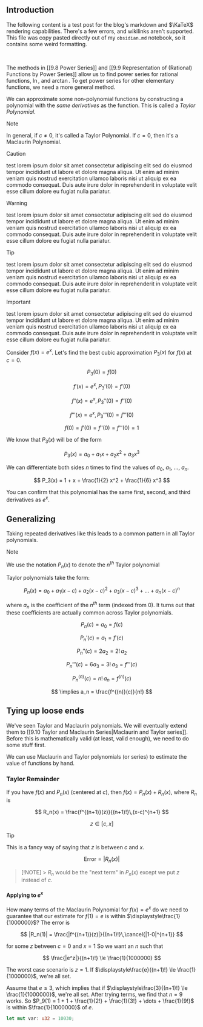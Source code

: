 ## Introduction

The following content is a test post for the blog's markdown and $\KaTeX$ rendering capabilities. There's a few errors, and wikilinks aren't supported. This file was copy pasted directly out of my `obsidian.md` notebook, so it contains some weird formatting.

<br />

The methods in [[9.8 Power Series]] and [[9.9 Representation of (Rational) Functions by Power Series]] allow us to find power series for rational functions, $\ln$, and $\arctan$. To get power series for other elementary functions, we need a more general method.

We can approximate some non-polynomial functions by constructing a polynomial with the _same derivatives_ as the function. This is called a _Taylor Polynomial_.

> [!NOTE]
> In general, if $c \neq 0$, it's called a Taylor Polynomial. If $c = 0$, then it's a Maclaurin Polynomial.

> [!CAUTION]
> test lorem ipsum dolor sit amet consectetur adipiscing elit sed do eiusmod tempor incididunt ut labore et dolore magna aliqua. Ut enim ad minim veniam quis nostrud exercitation ullamco laboris nisi ut aliquip ex ea commodo consequat. Duis aute irure dolor in reprehenderit in voluptate velit esse cillum dolore eu fugiat nulla pariatur.

> [!WARNING]
> test lorem ipsum dolor sit amet consectetur adipiscing elit sed do eiusmod tempor incididunt ut labore et dolore magna aliqua. Ut enim ad minim veniam quis nostrud exercitation ullamco laboris nisi ut aliquip ex ea commodo consequat. Duis aute irure dolor in reprehenderit in voluptate velit esse cillum dolore eu fugiat nulla pariatur.

> [!TIP]
> test lorem ipsum dolor sit amet consectetur adipiscing elit sed do eiusmod tempor incididunt ut labore et dolore magna aliqua. Ut enim ad minim veniam quis nostrud exercitation ullamco laboris nisi ut aliquip ex ea commodo consequat. Duis aute irure dolor in reprehenderit in voluptate velit esse cillum dolore eu fugiat nulla pariatur.

> [!IMPORTANT]
> test lorem ipsum dolor sit amet consectetur adipiscing elit sed do eiusmod tempor incididunt ut labore et dolore magna aliqua. Ut enim ad minim veniam quis nostrud exercitation ullamco laboris nisi ut aliquip ex ea commodo consequat. Duis aute irure dolor in reprehenderit in voluptate velit esse cillum dolore eu fugiat nulla pariatur.

Consider $f(x) = e^x$. Let's find the best cubic approximation $P_3(x)$ for $f(x)$ at $c=0$.

$$
P_3(0) = f(0)
$$

$$
f'(x) = e^x,\,P_3'(0)=f'(0)
$$

$$
f''(x) = e^x,\,P_3''(0) = f''(0)
$$

$$
f'''(x) = e^x,\,P_3'''(0) = f'''(0)
$$

$$
f(0) = f'(0) = f''(0) = f'''(0) = 1
$$

We know that $P_3(x)$ will be of the form

$$
P_3(x) = a_0 + a_1 x + a_2 x^2 + a_3 x^3
$$

We can differentiate both sides $n$ times to find the values of $a_0$, $a_1$, $\dots$, $a_n$.

$$
P_3(x) = 1 + x + \frac{1}{2} x^2 + \frac{1}{6} x^3
$$

You can confirm that this polynomial has the same first, second, and third derivatives as $e^x$.

## Generalizing

Taking repeated derivatives like this leads to a common pattern in all Taylor polynomials.

> [!NOTE]
> We use the notation $P_n(x)$ to denote the $n^{th}$ Taylor polynomial

Taylor polynomials take the form:

$$
P_n(x) = a_0 + a_1 (x-c) + a_2(x-c)^2 + a_3 (x-c)^3 + \dots + a_n(x-c)^n
$$

where $a_n$ is the coefficient of the $n^{th}$ term (indexed from 0). It turns out that these coefficients are actually common across Taylor polynomials.

$$
P_n(c) = a_0 = f(c)
$$

$$
P_n'(c) = a_1 = f'(c)
$$

$$
P_n''(c) = 2 a_2 = 2!\,a_2
$$

$$
P_n'''(c) = 6a_3 = 3!\,a_3 = f'''(c)
$$

$$
P_n^{(n)}(c) = n!\,a_n = f^{(n)}(c)
$$

$$
\implies a_n = \frac{f^{(n)}(c)}{n!}
$$

## Tying up loose ends

We've seen Taylor and Maclaurin polynomials. We will eventually extend them to [[9.10 Taylor and Maclaurin Series|Maclaurin and Taylor series]]. Before this is mathematically valid (at least, valid enough), we need to do some stuff first.

We can use Maclaurin and Taylor polynomials (or series) to estimate the value of functions by hand.

### Taylor Remainder

If you have $f(x)$ and $P_n(x)$ (centered at $c$), then $f(x) = P_n(x) + R_n(x)$, where $R_n$ is

$$
R_n(x) = \frac{f^{(n+1)}(z)}{(n+1)!}\,(x-c)^{n+1}
$$

$$
z \in [c,\,x]
$$

> [!TIP]
> This is a fancy way of saying that $z$ is between $c$ and $x$.

$$
\text{Error} = \left|R_n(x)\right|
$$

> [!NOTE] > $R_n$ would be the "next term" in $P_n(x)$ except we put $z$ instead of $c$.

#### Applying to $e^x$

How many terms of the Maclaurin Polynomial for $f(x) = e^x$ do we need to guarantee that our estimate for $f(1) = e$ is within $\displaystyle\frac{1}{1000000}$?
The error is

$$
|R_n(1)| = \frac{|f^{(n+1)}(z)|}{(n+1)!}\,\cancel{|1-0|^{n+1}}
$$

for some $z$ between $c=0$ and $x=1$
So we want an $n$ such that

$$
\frac{|e^z|}{(n+1)!} \le \frac{1}{1000000}
$$

The worst case scenario is $z=1$.
If $\displaystyle\frac{e}{(n+1)!} \le \frac{1}{1000000}$, we're all set.

Assume that $e \le 3$, which implies that if $\displaystyle\frac{3}{(n+1)!} \le \frac{1}{1000000}$, we're all set.
After trying terms, we find that $n=9$ works.
So $P_9(1) = 1 + 1 + \frac{1}{2!} + \frac{1}{3!} + \dots + \frac{1}{9!}$ is within $\frac{1}{1000000}$ of $e$.

```rust
let mut var: u32 = 10030;
```
